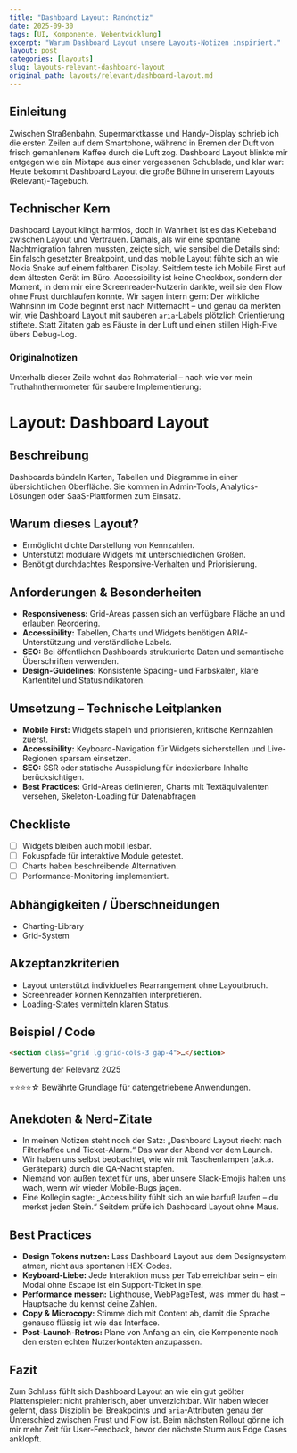 ```yaml
---
title: "Dashboard Layout: Randnotiz"
date: 2025-09-30
tags: [UI, Komponente, Webentwicklung]
excerpt: "Warum Dashboard Layout unsere Layouts-Notizen inspiriert."
layout: post
categories: [layouts]
slug: layouts-relevant-dashboard-layout
original_path: layouts/relevant/dashboard-layout.md
---
```


## Einleitung
Zwischen Straßenbahn, Supermarktkasse und Handy-Display schrieb ich die ersten Zeilen auf dem Smartphone, während in Bremen der Duft von frisch gemahlenem Kaffee durch die Luft zog. Dashboard Layout blinkte mir entgegen wie ein Mixtape aus einer vergessenen Schublade, und klar war: Heute bekommt Dashboard Layout die große Bühne in unserem Layouts (Relevant)-Tagebuch.

## Technischer Kern
Dashboard Layout klingt harmlos, doch in Wahrheit ist es das Klebeband zwischen Layout und Vertrauen. Damals, als wir eine spontane Nachtmigration fahren mussten, zeigte sich, wie sensibel die Details sind: Ein falsch gesetzter Breakpoint, und das mobile Layout fühlte sich an wie Nokia Snake auf einem faltbaren Display. Seitdem teste ich Mobile First auf dem ältesten Gerät im Büro. Accessibility ist keine Checkbox, sondern der Moment, in dem mir eine Screenreader-Nutzerin dankte, weil sie den Flow ohne Frust durchlaufen konnte. Wir sagen intern gern: Der wirkliche Wahnsinn im Code beginnt erst nach Mitternacht – und genau da merkten wir, wie Dashboard Layout mit sauberen `aria`-Labels plötzlich Orientierung stiftete. Statt Zitaten gab es Fäuste in der Luft und einen stillen High-Five übers Debug-Log.

### Originalnotizen
Unterhalb dieser Zeile wohnt das Rohmaterial – nach wie vor mein Truthahnthermometer für saubere Implementierung:
# Layout: Dashboard Layout

## Beschreibung
Dashboards bündeln Karten, Tabellen und Diagramme in einer übersichtlichen Oberfläche. Sie kommen in Admin-Tools, Analytics-Lösungen oder SaaS-Plattformen zum Einsatz.

## Warum dieses Layout?
- Ermöglicht dichte Darstellung von Kennzahlen.
- Unterstützt modulare Widgets mit unterschiedlichen Größen.
- Benötigt durchdachtes Responsive-Verhalten und Priorisierung.

## Anforderungen & Besonderheiten
- **Responsiveness:** Grid-Areas passen sich an verfügbare Fläche an und erlauben Reordering.
- **Accessibility:** Tabellen, Charts und Widgets benötigen ARIA-Unterstützung und verständliche Labels.
- **SEO:** Bei öffentlichen Dashboards strukturierte Daten und semantische Überschriften verwenden.
- **Design-Guidelines:** Konsistente Spacing- und Farbskalen, klare Kartentitel und Statusindikatoren.

## Umsetzung – Technische Leitplanken
- **Mobile First:** Widgets stapeln und priorisieren, kritische Kennzahlen zuerst.
- **Accessibility:** Keyboard-Navigation für Widgets sicherstellen und Live-Regionen sparsam einsetzen.
- **SEO:** SSR oder statische Ausspielung für indexierbare Inhalte berücksichtigen.
- **Best Practices:** Grid-Areas definieren, Charts mit Textäquivalenten versehen, Skeleton-Loading für Datenabfragen

## Checkliste
- [ ] Widgets bleiben auch mobil lesbar.
- [ ] Fokuspfade für interaktive Module getestet.
- [ ] Charts haben beschreibende Alternativen.
- [ ] Performance-Monitoring implementiert.

## Abhängigkeiten / Überschneidungen
- Charting-Library
- Grid-System

## Akzeptanzkriterien
- Layout unterstützt individuelles Rearrangement ohne Layoutbruch.
- Screenreader können Kennzahlen interpretieren.
- Loading-States vermitteln klaren Status.

## Beispiel / Code
```html
<section class="grid lg:grid-cols-3 gap-4">…</section>
```

Bewertung der Relevanz 2025

⭐⭐⭐⭐☆ Bewährte Grundlage für datengetriebene Anwendungen.

## Anekdoten & Nerd-Zitate
- In meinen Notizen steht noch der Satz: „Dashboard Layout riecht nach Filterkaffee und Ticket-Alarm.“ Das war der Abend vor dem Launch.
- Wir haben uns selbst beobachtet, wie wir mit Taschenlampen (a.k.a. Gerätepark) durch die QA-Nacht stapfen.
- Niemand von außen textet für uns, aber unsere Slack-Emojis halten uns wach, wenn wir wieder Mobile-Bugs jagen.
- Eine Kollegin sagte: „Accessibility fühlt sich an wie barfuß laufen – du merkst jeden Stein.“ Seitdem prüfe ich Dashboard Layout ohne Maus.

## Best Practices
- **Design Tokens nutzen:** Lass Dashboard Layout aus dem Designsystem atmen, nicht aus spontanen HEX-Codes.
- **Keyboard-Liebe:** Jede Interaktion muss per Tab erreichbar sein – ein Modal ohne Escape ist ein Support-Ticket in spe.
- **Performance messen:** Lighthouse, WebPageTest, was immer du hast – Hauptsache du kennst deine Zahlen.
- **Copy & Microcopy:** Stimme dich mit Content ab, damit die Sprache genauso flüssig ist wie das Interface.
- **Post-Launch-Retros:** Plane von Anfang an ein, die Komponente nach den ersten echten Nutzerkontakten anzupassen.

## Fazit
Zum Schluss fühlt sich Dashboard Layout an wie ein gut geölter Plattenspieler: nicht prahlerisch, aber unverzichtbar. Wir haben wieder gelernt, dass Disziplin bei Breakpoints und `aria`-Attributen genau der Unterschied zwischen Frust und Flow ist. Beim nächsten Rollout gönne ich mir mehr Zeit für User-Feedback, bevor der nächste Sturm aus Edge Cases anklopft.
